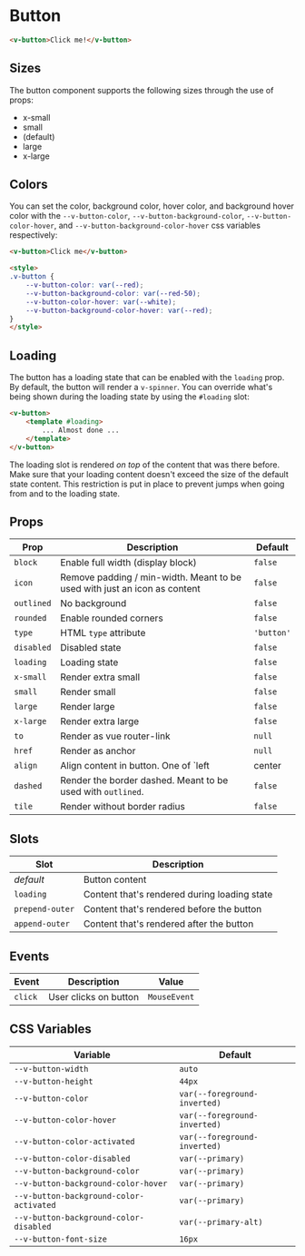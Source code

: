 # Button

```html
<v-button>Click me!</v-button>
```

## Sizes

The button component supports the following sizes through the use of props:

* x-small
* small
* (default)
* large
* x-large

## Colors

You can set the color, background color, hover color, and background hover color with the `--v-button-color`, `--v-button-background-color`, `--v-button-color-hover`, and `--v-button-background-color-hover` css variables respectively:

```html
<v-button>Click me</v-button>

<style>
.v-button {
	--v-button-color: var(--red);
	--v-button-background-color: var(--red-50);
	--v-button-color-hover: var(--white);
	--v-button-background-color-hover: var(--red);
}
</style>
```

## Loading

The button has a loading state that can be enabled with the `loading` prop. By default, the button will render a `v-spinner`. You can override what's being shown during the loading state by using the `#loading` slot:

```html
<v-button>
	<template #loading>
		... Almost done ...
	</template>
</v-button>
```

The loading slot is rendered _on top_ of the content that was there before. Make sure that your loading content doesn't exceed the size of the default state content. This restriction is put in place to prevent jumps when going from and to the loading state.

## Props

| Prop       | Description                                                               | Default    |
|------------|---------------------------------------------------------------------------|------------|
| `block`    | Enable full width (display block)                                         | `false`    |
| `icon`     | Remove padding / min-width. Meant to be used with just an icon as content | `false`    |
| `outlined` | No background                                                             | `false`    |
| `rounded`  | Enable rounded corners                                                    | `false`    |
| `type`     | HTML `type` attribute                                                     | `'button'` |
| `disabled` | Disabled state                                                            | `false`    |
| `loading`  | Loading state                                                             | `false`    |
| `x-small`  | Render extra small                                                        | `false`    |
| `small`    | Render small                                                              | `false`    |
| `large`    | Render large                                                              | `false`    |
| `x-large`  | Render extra large                                                        | `false`    |
| `to`       | Render as vue router-link                                                 | `null`     |
| `href`     | Render as anchor                                                          | `null`     |
| `align`    | Align content in button. One of `left | center | right`                   | `'center'` |
| `dashed`   | Render the border dashed. Meant to be used with `outlined`.               | `false`    |
| `tile`     | Render without border radius                                              | `false`    |

## Slots

| Slot            | Description                                  |
|-----------------|----------------------------------------------|
| _default_       | Button content                               |
| `loading`       | Content that's rendered during loading state |
| `prepend-outer` | Content that's rendered before the button    |
| `append-outer`  | Content that's rendered after the button     |

## Events

| Event   | Description           | Value        |
|---------|-----------------------|--------------|
| `click` | User clicks on button | `MouseEvent` |

## CSS Variables

| Variable                                | Default                                            |
|-----------------------------------------|----------------------------------------------------|
| `--v-button-width`                      | `auto`                                             |
| `--v-button-height`                     | `44px`                                             |
| `--v-button-color`                      | `var(--foreground-inverted)`           |
| `--v-button-color-hover`                | `var(--foreground-inverted)`     |
| `--v-button-color-activated`            | `var(--foreground-inverted)` |
| `--v-button-color-disabled`             | `var(--primary)`  |
| `--v-button-background-color`           | `var(--primary)`           |
| `--v-button-background-color-hover`     | `var(--primary)`     |
| `--v-button-background-color-activated` | `var(--primary)` |
| `--v-button-background-color-disabled`  | `var(--primary-alt)`  |
| `--v-button-font-size`                  | `16px`                                             |
